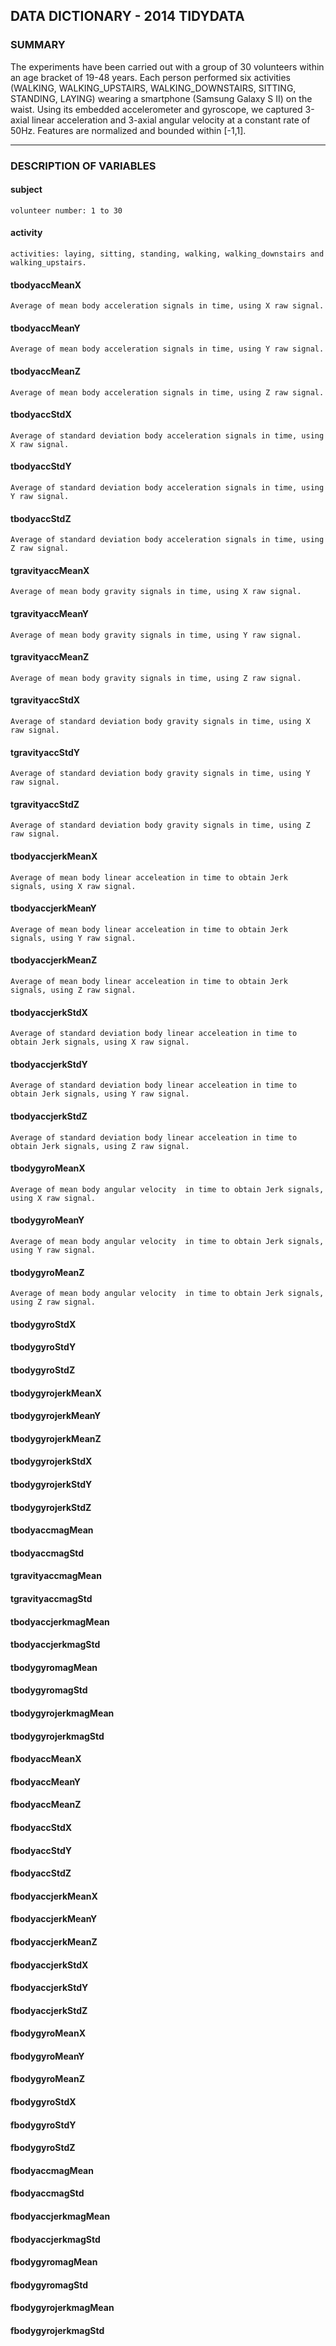 DATA DICTIONARY - 2014 TIDYDATA
---

### SUMMARY
The experiments have been carried out with a group of 30 volunteers within an age bracket of 19-48 years. Each person performed six activities (WALKING, WALKING_UPSTAIRS, WALKING_DOWNSTAIRS, SITTING, STANDING, LAYING) wearing a smartphone (Samsung Galaxy S II) on the waist. Using its embedded accelerometer and gyroscope, we captured 3-axial linear acceleration and 3-axial angular velocity at a constant rate of 50Hz. Features are normalized and bounded within [-1,1].

---

### DESCRIPTION OF VARIABLES
#### subject     
	volunteer number: 1 to 30 
#### activity            
	activities: laying, sitting, standing, walking, walking_downstairs and walking_upstairs.
#### tbodyaccMeanX       
	Average of mean body acceleration signals in time, using X raw signal.
#### tbodyaccMeanY       
	Average of mean body acceleration signals in time, using Y raw signal.
#### tbodyaccMeanZ       
	Average of mean body acceleration signals in time, using Z raw signal.
#### tbodyaccStdX        
	Average of standard deviation body acceleration signals in time, using X raw signal.
#### tbodyaccStdY        
	Average of standard deviation body acceleration signals in time, using Y raw signal.
#### tbodyaccStdZ        
	Average of standard deviation body acceleration signals in time, using Z raw signal.
#### tgravityaccMeanX    
	Average of mean body gravity signals in time, using X raw signal.
#### tgravityaccMeanY    
	Average of mean body gravity signals in time, using Y raw signal.
#### tgravityaccMeanZ    
	Average of mean body gravity signals in time, using Z raw signal.
#### tgravityaccStdX     
	Average of standard deviation body gravity signals in time, using X raw signal.
#### tgravityaccStdY     
	Average of standard deviation body gravity signals in time, using Y raw signal.
#### tgravityaccStdZ     
	Average of standard deviation body gravity signals in time, using Z raw signal.
#### tbodyaccjerkMeanX   
	Average of mean body linear acceleation in time to obtain Jerk signals, using X raw signal. 
#### tbodyaccjerkMeanY   
	Average of mean body linear acceleation in time to obtain Jerk signals, using Y raw signal. 
#### tbodyaccjerkMeanZ   
	Average of mean body linear acceleation in time to obtain Jerk signals, using Z raw signal. 
#### tbodyaccjerkStdX    
	Average of standard deviation body linear acceleation in time to obtain Jerk signals, using X raw signal. 
#### tbodyaccjerkStdY    
	Average of standard deviation body linear acceleation in time to obtain Jerk signals, using Y raw signal. 
#### tbodyaccjerkStdZ    
	Average of standard deviation body linear acceleation in time to obtain Jerk signals, using Z raw signal. 
#### tbodygyroMeanX      
	Average of mean body angular velocity  in time to obtain Jerk signals, using X raw signal. 
#### tbodygyroMeanY      
	Average of mean body angular velocity  in time to obtain Jerk signals, using Y raw signal. 
#### tbodygyroMeanZ      
	Average of mean body angular velocity  in time to obtain Jerk signals, using Z raw signal. 
#### tbodygyroStdX       

#### tbodygyroStdY       

#### tbodygyroStdZ       

#### tbodygyrojerkMeanX  

#### tbodygyrojerkMeanY  

#### tbodygyrojerkMeanZ  

#### tbodygyrojerkStdX   

#### tbodygyrojerkStdY   

#### tbodygyrojerkStdZ   

#### tbodyaccmagMean     

#### tbodyaccmagStd      

#### tgravityaccmagMean  

#### tgravityaccmagStd   

#### tbodyaccjerkmagMean 

#### tbodyaccjerkmagStd  

#### tbodygyromagMean    

#### tbodygyromagStd     

#### tbodygyrojerkmagMean

#### tbodygyrojerkmagStd 

#### fbodyaccMeanX       

#### fbodyaccMeanY       

#### fbodyaccMeanZ       

#### fbodyaccStdX        

#### fbodyaccStdY        

#### fbodyaccStdZ        

#### fbodyaccjerkMeanX   

#### fbodyaccjerkMeanY   

#### fbodyaccjerkMeanZ   

#### fbodyaccjerkStdX    

#### fbodyaccjerkStdY    

#### fbodyaccjerkStdZ    

#### fbodygyroMeanX      

#### fbodygyroMeanY      

#### fbodygyroMeanZ      

#### fbodygyroStdX       

#### fbodygyroStdY       

#### fbodygyroStdZ       

#### fbodyaccmagMean     

#### fbodyaccmagStd      

#### fbodyaccjerkmagMean 

#### fbodyaccjerkmagStd  

#### fbodygyromagMean    

#### fbodygyromagStd     

#### fbodygyrojerkmagMean

#### fbodygyrojerkmagStd 
